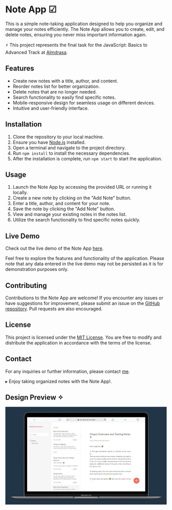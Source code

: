 # Note App ☑

This is a simple note-taking application designed to help you organize and manage your notes efficiently. The Note App allows you to create, edit, and delete notes, ensuring you never miss important information again.

⚡ This project represents the final task for the JavaScript: Basics to Advanced Track at [Almdrasa](https://almdrasa.com/).

## Features

- Create new notes with a title, author, and content.
- Reorder notes list for better organization.
- Delete notes that are no longer needed.
- Search functionality to easily find specific notes.
- Mobile-responsive design for seamless usage on different devices.
- Intuitive and user-friendly interface.

## Installation

1. Clone the repository to your local machine.
2. Ensure you have [Node.js](https://nodejs.org) installed.
3. Open a terminal and navigate to the project directory.
4. Run `npm install` to install the necessary dependencies.
5. After the installation is complete, run `npm start` to start the application.

## Usage

1. Launch the Note App by accessing the provided URL or running it locally.
2. Create a new note by clicking on the "Add Note" button.
3. Enter a title, author, and content for your note.
4. Save the note by clicking the "Add Note" button.
5. View and manage your existing notes in the notes list.
6. Utilize the search functionality to find specific notes quickly.

## Live Demo

Check out the live demo of the Note App [here](https://note-app-pearl.vercel.app/).

Feel free to explore the features and functionality of the application. Please note that any data entered in the live demo may not be persisted as it is for demonstration purposes only.

## Contributing

Contributions to the Note App are welcome! If you encounter any issues or have suggestions for improvement, please submit an issue on the [GitHub repository](https://github.com/ahmad-tantawy/Note-app). Pull requests are also encouraged.

## License

This project is licensed under the [MIT License](https://opensource.org/licenses/MIT). You are free to modify and distribute the application in accordance with the terms of the license.

## Contact

For any inquiries or further information, please contact [me](https://www.linkedin.com/in/ahmadtantawy-dev/).

▸ Enjoy taking organized notes with the Note App!.

## Design Preview ✧

![Design Preview](images/design-preview.JPG)

